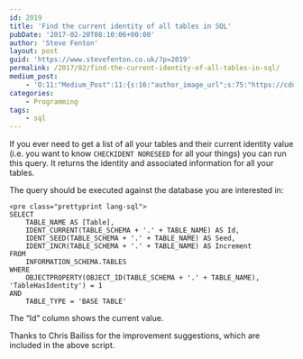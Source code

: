```yaml
---
id: 2019
title: 'Find the current identity of all tables in SQL'
pubDate: '2017-02-20T08:10:06+00:00'
author: 'Steve Fenton'
layout: post
guid: 'https://www.stevefenton.co.uk/?p=2019'
permalink: /2017/02/find-the-current-identity-of-all-tables-in-sql/
medium_post:
    - 'O:11:"Medium_Post":11:{s:16:"author_image_url";s:75:"https://cdn-images-1.medium.com/fit/c/400/400/1*eXkhfEuF41g5W_xnc_ydLA.jpeg";s:10:"author_url";s:38:"https://medium.com/@steve.fenton.co.uk";s:11:"byline_name";N;s:12:"byline_email";N;s:10:"cross_link";s:3:"yes";s:2:"id";s:12:"a97cc8c5b1a1";s:21:"follower_notification";s:3:"yes";s:7:"license";s:19:"all-rights-reserved";s:14:"publication_id";s:2:"-1";s:6:"status";s:5:"draft";s:3:"url";s:51:"https://medium.com/@steve.fenton.co.uk/a97cc8c5b1a1";}'
categories:
    - Programming
tags:
    - sql
---
```


If you ever need to get a list of all your tables and their current identity value (i.e. you want to know `CHECKIDENT NORESEED` for all your things) you can run this query. It returns the identity and associated information for all your tables.

The query should be executed against the database you are interested in:

```
<pre class="prettyprint lang-sql">
SELECT
    TABLE_NAME AS [Table],
    IDENT_CURRENT(TABLE_SCHEMA + '.' + TABLE_NAME) AS Id,
    IDENT_SEED(TABLE_SCHEMA + '.' + TABLE_NAME) AS Seed,
    IDENT_INCR(TABLE_SCHEMA + '.' + TABLE_NAME) AS Increment
FROM
    INFORMATION_SCHEMA.TABLES
WHERE
    OBJECTPROPERTY(OBJECT_ID(TABLE_SCHEMA + '.' + TABLE_NAME), 'TableHasIdentity') = 1
AND
    TABLE_TYPE = 'BASE TABLE'
```

The “Id” column shows the current value.

Thanks to Chris Bailiss for the improvement suggestions, which are included in the above script.
